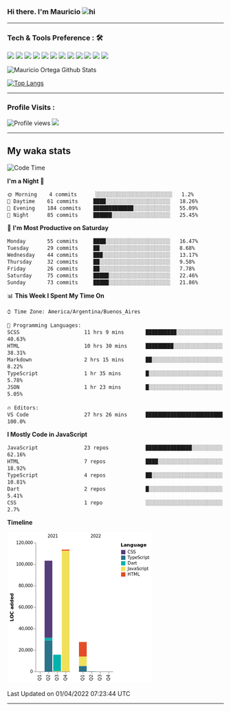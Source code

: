 ### Hi there. I'm Mauricio <img src="https://user-images.githubusercontent.com/1303154/88677602-1635ba80-d120-11ea-84d8-d263ba5fc3c0.gif" width="28px" alt="hi">


<!--
**Nekzus/Nekzus** is a ✨ _special_ ✨ repository because its `README.md` (this file) appears on your GitHub profile.

Here are some ideas to get you started:

- 🔭 I’m currently working on ...
- 🌱 I’m currently learning ...
- 👯 I’m looking to collaborate on ...
- 🤔 I’m looking for help with ...
- 💬 Ask me about ...
- 📫 How to reach me: ...
- 😄 Pronouns: ...
- ⚡ Fun fact: ...
-->

  
---

### Tech & Tools Preference : 🛠

<img src = "https://img.shields.io/badge/-HTML5-E34F26?style=flat&logo=html5&logoColor=white"> <img src = "https://img.shields.io/badge/-CSS3-1572B6?style=flat&logo=css3&logoColor=white">
<img src="https://img.shields.io/badge/-Bootstrap-563D7C?style=flat&logo=bootstrap&logoColor=white">
<img src="https://img.shields.io/badge/-JavaScript-eed718?style=flat&logo=javascript&logoColor=ffffff">
<img src="https://img.shields.io/badge/-Sass-cc6699?style=flat&logo=sass&logoColor=ffffff">
<img src="https://img.shields.io/badge/-React-000000?style=flat&logo=react&logoColor=00c8ff">
<img src="https://img.shields.io/badge/-Node.js-3C873A?style=flat&logo=Node.js&logoColor=white">
<img src="https://img.shields.io/badge/-Firebase-FFA611?style=flat&logo=firebase&logoColor=FFFFFF">
<img src="http://img.shields.io/badge/-Git-F1502F?style=flat&logo=git&logoColor=FFFFFF">
<img src="http://img.shields.io/badge/-Github-000000?style=flat&logo=github&logoColor=FFFFFF">
<img src="http://img.shields.io/badge/-VS%20Code-007ACC?style=flat&logo=visual%20studio%20code&logoColor=white">
<img src="http://img.shields.io/badge/-Vercel-black?style=flat&logo=vercel&logoColor=white">

![Mauricio Ortega Github Stats](https://github-readme-stats.vercel.app/api?username=Nekzus&show_icons=true&title_color=fff&icon_color=79ff97&text_color=9f9f9f&bg_color=151515)

[![Top Langs](https://github-readme-stats.vercel.app/api/top-langs/?username=Nekzus&layout=compact&title_color=fff&icon_color=79ff97&text_color=9f9f9f&bg_color=151515)](https://github.com/anuraghazra/github-readme-stats)

---

### Profile Visits :
  
![Profile views](https://gpvc.arturio.dev/Nekzus)  <img src="https://img.shields.io/github/followers/Nekzus?label=Follow" style=" float:left, margin-right:10px" />

---


## My waka stats
<!--START_SECTION:waka-->
![Code Time](http://img.shields.io/badge/Code%20Time-766%20hrs%2042%20mins-blue)

**I'm a Night 🦉** 

```text
🌞 Morning    4 commits      ░░░░░░░░░░░░░░░░░░░░░░░░░   1.2% 
🌆 Daytime    61 commits     ████░░░░░░░░░░░░░░░░░░░░░   18.26% 
🌃 Evening    184 commits    █████████████░░░░░░░░░░░░   55.09% 
🌙 Night      85 commits     ██████░░░░░░░░░░░░░░░░░░░   25.45%

```
📅 **I'm Most Productive on Saturday** 

```text
Monday       55 commits     ████░░░░░░░░░░░░░░░░░░░░░   16.47% 
Tuesday      29 commits     ██░░░░░░░░░░░░░░░░░░░░░░░   8.68% 
Wednesday    44 commits     ███░░░░░░░░░░░░░░░░░░░░░░   13.17% 
Thursday     32 commits     ██░░░░░░░░░░░░░░░░░░░░░░░   9.58% 
Friday       26 commits     ██░░░░░░░░░░░░░░░░░░░░░░░   7.78% 
Saturday     75 commits     █████░░░░░░░░░░░░░░░░░░░░   22.46% 
Sunday       73 commits     █████░░░░░░░░░░░░░░░░░░░░   21.86%

```


📊 **This Week I Spent My Time On** 

```text
⌚︎ Time Zone: America/Argentina/Buenos_Aires

💬 Programming Languages: 
SCSS                     11 hrs 9 mins       ██████████░░░░░░░░░░░░░░░   40.63% 
HTML                     10 hrs 30 mins      █████████░░░░░░░░░░░░░░░░   38.31% 
Markdown                 2 hrs 15 mins       ██░░░░░░░░░░░░░░░░░░░░░░░   8.22% 
TypeScript               1 hr 35 mins        █░░░░░░░░░░░░░░░░░░░░░░░░   5.78% 
JSON                     1 hr 23 mins        █░░░░░░░░░░░░░░░░░░░░░░░░   5.05%

🔥 Editors: 
VS Code                  27 hrs 26 mins      █████████████████████████   100.0%

```

**I Mostly Code in JavaScript** 

```text
JavaScript               23 repos            ███████████████░░░░░░░░░░   62.16% 
HTML                     7 repos             ████░░░░░░░░░░░░░░░░░░░░░   18.92% 
TypeScript               4 repos             ██░░░░░░░░░░░░░░░░░░░░░░░   10.81% 
Dart                     2 repos             █░░░░░░░░░░░░░░░░░░░░░░░░   5.41% 
CSS                      1 repo              ░░░░░░░░░░░░░░░░░░░░░░░░░   2.7%

```


**Timeline**

![Chart not found](https://raw.githubusercontent.com/Nekzus/Nekzus/main/charts/bar_graph.png) 


 Last Updated on 01/04/2022 07:23:44 UTC
<!--END_SECTION:waka-->

---
